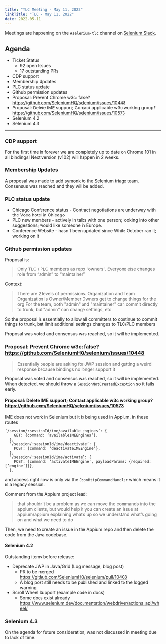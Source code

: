 ```yaml
---
title: "TLC Meeting - May 11, 2022"
linkTitle: "TLC - May 11, 2022"
date: 2022-05-11
---
```


Meetings are happening on the `#selenium-tlc` channel on [Selenium Slack](https://selenium.dev/support).

## Agenda
* Ticket Status 
  * 92 open Issues 
  * 17 outstanding PRs 
* CDP support
* Membership Updates
* PLC status update
* Github permission updates
* Proposal: Prevent Chrome w3c: false? https://github.com/SeleniumHQ/selenium/issues/10448
* Proposal: Delete IME support; Contact applicable w3c working group? https://github.com/SeleniumHQ/selenium/issues/10573
* Selenium 4.2
* Selenium 4.3

***

### CDP support
For the first time in forever we are completely up to date on Chrome 101 in all bindings! Next version (v102)
will happen in 2 weeks.

### Membership Updates
A proposal was made to add [symonk] to the Selenium triage team. Consensus was reached and they will be added.

### PLC status update
* Chicago Conference status - Contract negotiations are underway with the Voca hotel in Chicago
* PLC new members - actively in talks with one person; looking into other suggestions; would like someone in Europe.
* Conference Website - hasn't been updated since White October ran it; working on it

### Github permission updates
Proposal is:
>Only TLC / PLC members as repo “owners”. Everyone else changes role from “admin” to “maintainer”

Context:

> There are 2 levels of permissions. Organization and Team
> Organization is Owner/Member
> Owners get to change things for the org
> For the team, both "admin" and "maintainer" can commit directly to trunk, but "admin" can change settings, etc

So the proposal is essentially to allow all committers to continue to commit things to trunk, 
but limit additional settings changes to TLC/PLC members

Proposal was voted and consensus was reached, so it will be implemented.

### Proposal: Prevent Chrome w3c: false? https://github.com/SeleniumHQ/selenium/issues/10448

>Essentially people are asking for JWP session and getting a weird response because bindings no longer support it

Proposal was voted and consensus was reached, so it will be implemented. When detected, we should throw 
a `SessionNotCreatedException` so it fails early.

#### Proposal: Delete IME support; Contact applicable w3c working group? https://github.com/SeleniumHQ/selenium/issues/10573

IME does not work in Selenium but it is being used in Appium, in these routes

```
‘/session/:sessionId/ime/available_engines’: {
    GET: {command: ‘availableIMEEngines’},
  },
  ‘/session/:sessionId/ime/deactivate’: {
    POST: {command: ‘deactivateIMEEngine’},
  },
  ‘/session/:sessionId/ime/activate’: {
    POST: {command: ‘activateIMEEngine’, payloadParams: {required: [‘engine’]}},
  },
```

and access right now is only via the `JsonHttpCommandHandler` which means it is a legacy session.

Comment from the Appium project lead:
>that shouldn’t be a problem as we can move the commands into the appium clients, but would help if you can 
>create an issue at appium/appium explaining what’s up so we understand what’s going on and what we need to do

Then, we need to create an issue in the Appium repo and then delete the code from the Java codebase.

#### Selenium 4.2

Outstanding items before release:

* Deprecate JWP in Java/Grid (Log message, blog post)
  * PR to be merged https://github.com/SeleniumHQ/selenium/pull/10408
  * A blog post still needs to be published and linked to the logged warning
* Scroll Wheel Support (example code in docs)
  * Some docs exist already https://www.selenium.dev/documentation/webdriver/actions_api/wheel/

### Selenium 4.3
On the agenda for future consideration, was not discussed in meeting due to lack of time.

[titusfortner]: https://github.com/titusfortner/
[diemol]: https://github.com/diemol/
[pujagani]: https://github.com/pujagani/
[harsha509]: https://github.com/harsha509/
[billmcgee]: https://github.com/billmcgee/
[symonk]: https://github.com/symonk
